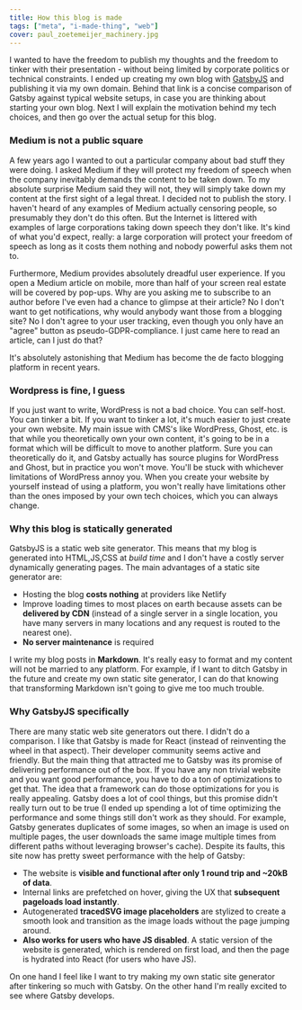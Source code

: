 ```yaml
---
title: How this blog is made
tags: ["meta", "i-made-thing", "web"]
cover: paul_zoetemeijer_machinery.jpg
---
```


<re-img
    src="paul_zoetemeijer_machinery.jpg"
    title="Photo by Paul Zoetemeijer on Unsplash"
    href="https://unsplash.com/photos/QuiM1c65QM4"
    >
</re-img>

I wanted to have the freedom to publish my thoughts and the freedom to tinker with their presentation - without being limited by corporate politics or technical constraints. I ended up creating my own blog with <a href="https://www.gatsbyjs.org/features/" target="_blank">GatsbyJS</a> and publishing it via my own domain. Behind that link is a concise comparison of Gatsby against typical website setups, in case you are thinking about starting your own blog. Next I will explain the motivation behind my tech choices, and then go over the actual setup for this blog.

### Medium is not a public square

A few years ago I wanted to out a particular company about bad stuff they were doing. I asked Medium if they will protect my freedom of speech when the company inevitably demands the content to be taken down. To my absolute surprise Medium said they will not, they will simply take down my content at the first sight of a legal threat. I decided not to publish the story. I haven't heard of any examples of Medium actually censoring people, so presumably they don't do this often. But the Internet is littered with examples of large corporations taking down speech they don't like. It's kind of what you'd expect, really: a large corporation will protect your freedom of speech as long as it costs them nothing and nobody powerful asks them not to.

Furthermore, Medium provides absolutely dreadful user experience. If you open a Medium article on mobile, more than half of your screen real estate will be covered by pop-ups. Why are you asking me to subscribe to an author before I've even had a chance to glimpse at their article? No I don't want to get notifications, why would anybody want those from a blogging site? No I don't agree to your user tracking, even though you only have an "agree" button as pseudo-GDPR-compliance. I just came here to read an article, can I just do that?

It's absolutely astonishing that Medium has become the de facto blogging platform in recent years.

### Wordpress is fine, I guess

If you just want to write, WordPress is not a bad choice. You can self-host. You can tinker a bit. If you want to tinker a lot, it's much easier to just create your own website. My main issue with CMS's like WordPress, Ghost, etc. is that while you theoretically own your own content, it's going to be in a format which will be difficult to move to another platform. Sure you can theoretically do it, and Gatsby actually has source plugins for WordPress and Ghost, but in practice you won't move. You'll be stuck with whichever limitations of WordPress annoy you. When you create your website by yourself instead of using a platform, you won't really have limitations other than the ones imposed by your own tech choices, which you can always change.

### Why this blog is statically generated

GatsbyJS is a static web site generator. This means that my blog is generated into HTML,JS,CSS at _build time_ and I don't have a costly server dynamically generating pages. The main advantages of a static site generator are:
- Hosting the blog **costs nothing** at providers like Netlify
- Improve loading times to most places on earth because assets can be **delivered by CDN** (instead of a single server in a single location, you have many servers in many locations and any request is routed to the nearest one).
- **No server maintenance** is required

I write my blog posts in **Markdown**. It's really easy to format and my content will not be married to any platform. For example, if I want to ditch Gatsby in the future and create my own static site generator, I can do that knowing that transforming Markdown isn't going to give me too much trouble.

### Why GatsbyJS specifically

There are many static web site generators out there. I didn't do a comparison. I like that Gatsby is made for React (instead of reinventing the wheel in that aspect). Their developer community seems active and friendly. But the main thing that attracted me to Gatsby was its promise of delivering performance out of the box. If you have any non trivial website and you want good performance, you have to do a ton of optimizations to get that. The idea that a framework can do those optimizations for you is really appealing. Gatsby does a lot of cool things, but this promise didn't really turn out to be true (I ended up spending a lot of time optimizing the performance and some things still don't work as they should. For example, Gatsby generates duplicates of some images, so when an image is used on multiple pages, the user downloads the same image multiple times from different paths without leveraging browser's cache). Despite its faults, this site now has pretty sweet performance with the help of Gatsby:
- The website is **visible and functional after only 1 round trip and ~20kB of data**.
- Internal links are prefetched on hover, giving the UX that **subsequent pageloads load instantly**.
- Autogenerated **tracedSVG image placeholders** are stylized to create a smooth look and transition as the image loads without the page jumping around.
- **Also works for users who have JS disabled**. A static version of the website is generated, which is rendered on first load, and then the page is hydrated into React (for users who have JS).

On one hand I feel like I want to try making my own static site generator after tinkering so much with Gatsby. On the other hand I'm really excited to see where Gatsby develops.